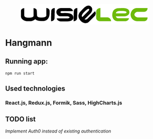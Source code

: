 <p align=center>
  <img src="./public/img/logo.png">
</p>

# Hangmann

## Running app:
```
npm run start
```

## Used technologies

### React.js, Redux.js, Formik, Sass, HighCharts.js


## TODO list

*Implement Auth0 instead of existing authentication*
